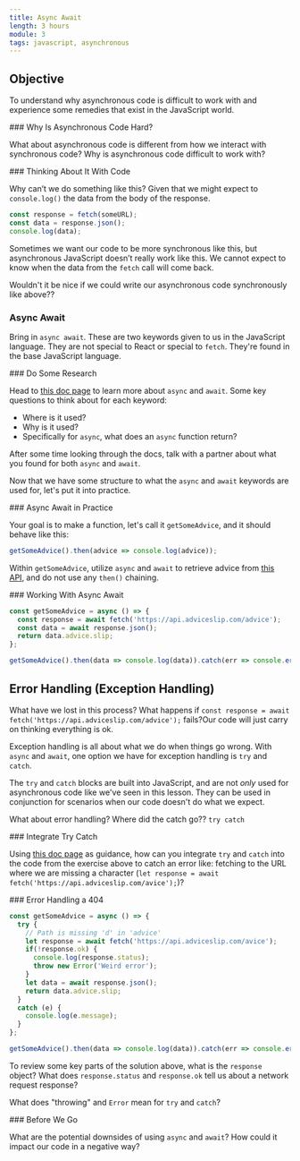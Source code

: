 ```yaml
---
title: Async Await
length: 3 hours
module: 3
tags: javascript, asynchronous
---
```


## Objective

To understand why asynchronous code is difficult to work with and experience some remedies that exist in the JavaScript world.

<section class="call-to-action">
### Why Is Asynchronous Code Hard?

What about asynchronous code is different from how we interact with synchronous code? Why is asynchronous code difficult to work with?

<!-- synchronous code is much easier to read and predict -->
<!-- timing of asynchronous code is difficult to understand -->
<!-- Error handling is tricky because you don't know when to check for certain conditions to be met before moving on to the next piece of code -->
</section>

<section class="call-to-action">
### Thinking About It With Code

Why can’t we do something like this? Given that we might expect to `console.log()` the data from the body of the response.

```js
const response = fetch(someURL);
const data = response.json();
console.log(data);
```
</section>

Sometimes we want our code to be more synchronous like this, but asynchronous JavaScript doesn’t really work like this. We cannot expect to know when the data from the `fetch` call will come back.

Wouldn't it be nice if we could write our asynchronous code synchronously like above??

### Async Await

Bring in `async await`. These are two keywords given to us in the JavaScript language. They are not special to React or special to `fetch`. They're found in the base JavaScript language.

<section class="call-to-action">
### Do Some Research

Head to [this doc page](https://developer.mozilla.org/en-US/docs/Learn/JavaScript/Asynchronous/Async_await) to learn more about `async` and `await`. Some key questions to think about for each keyword:

* Where is it used?
* Why is it used?
* Specifically for `async`, what does an `async` function return?
<!-- An async function always returns a promise! with the resolved value being whatever is returned from the function -->

After some time looking through the docs, talk with a partner about what you found for both `async` and `await`.
</section>

Now that we have some structure to what the `async` and `await` keywords are used for, let's put it into practice.

<section class="call-to-action">
### Async Await in Practice

Your goal is to make a function, let's call it `getSomeAdvice`, and it should behave like this:

```js
getSomeAdvice().then(advice => console.log(advice));
```

Within `getSomeAdvice`, utilize `async` and `await` to retrieve advice from [this API](https://api.adviceslip.com/), and do not use any `then()` chaining.
</section>

<section class="answer">
### Working With Async Await

```js
const getSomeAdvice = async () => {
  const response = await fetch('https://api.adviceslip.com/advice');
  const data = await response.json();
  return data.advice.slip;
};

getSomeAdvice().then(data => console.log(data)).catch(err => console.error(err));
```
</section>

## Error Handling (Exception Handling)

What have we lost in this process? What happens if `const response = await fetch('https://api.adviceslip.com/advice');` fails?Our code will just carry on thinking everything is ok.

Exception handling is all about what we do when things go wrong. With `async` and `await`, one option we have for exception handling is `try` and `catch`.

The `try` and `catch` blocks are built into JavaScript, and are not _only_ used for asynchronous code like we've seen in this lesson. They can be used in conjunction for scenarios when our code doesn't do what we expect.

What about error handling? Where did the catch go?? `try catch`

<section class="call-to-action">
### Integrate Try Catch

Using [this doc page](https://developer.mozilla.org/en-US/docs/Web/JavaScript/Reference/Statements/try...catch) as guidance, how can you integrate `try` and `catch` into the code from the exercise above to catch an error like: fetching to the URL where we are missing a character (`let response = await fetch('https://api.adviceslip.com/avice');`)?
</section>

<section class="answer">
### Error Handling a 404

```js
const getSomeAdvice = async () => {
  try {
    // Path is missing 'd' in 'advice'
    let response = await fetch('https://api.adviceslip.com/avice');
    if(!response.ok) {
      console.log(response.status);
      throw new Error('Weird error');
    }
    let data = await response.json();
    return data.advice.slip;
  }
  catch (e) {
    console.log(e.message);
  }
};

getSomeAdvice().then(data => console.log(data)).catch(err => console.error(err));
```
</section>

To review some key parts of the solution above, what is the `response` object? What does `response.status` and `response.ok` tell us about a network request response?

What does "throwing" and `Error` mean for `try` and `catch`?

<section class="checks-for-understanding">
### Before We Go

What are the potential downsides of using `async` and `await`? How could it impact our code in a negative way?

<!-- If there are multiple requests called in a row with async await, then each request needs to wait to complete before -->
<!-- it can move on to the next request, even if they do not depend on each other -->
<!-- https://developer.mozilla.org/en-US/docs/Learn/JavaScript/Asynchronous/Async_await#The_downsides_of_asyncawait -->
</section>
